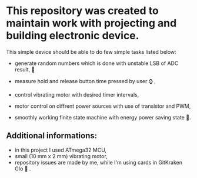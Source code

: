 # This repository was created to maintain work with projecting and building electronic device.

This simple device  should be able to do few simple tasks listed below:

* generate random numbers which is done with unstable LSB of ADC result, :game_die:

* measure hold and release button time pressed by user :watch: ,

* control vibrating motor with desired timer intervals,

* motor control on diffrent power sources with use of transistor and PWM, 

* smoothly working finite state machine with energy power saving state :battery:.

## Additional informations:

* in this project I used ATmega32 MCU,
* small (10 mm x 2 mm) vibrating motor,
* repository issues are made by me, while I'm using cards in GitKraken Glo :octopus: ​.

